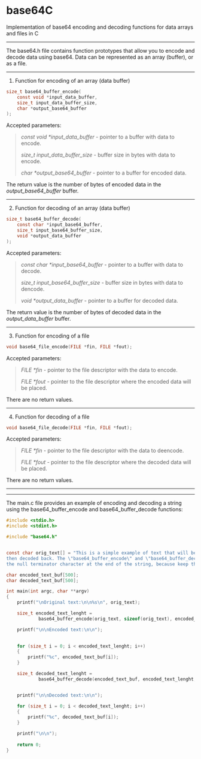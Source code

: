 # base64C
Implementation of base64 encoding and decoding functions for data arrays and files in C

___

The base64.h file contains function prototypes that allow you to encode and decode data using base64. Data can be represented as an array (buffer), or as a file.

___

1. Function for encoding of an array (data buffer)

```c
size_t base64_buffer_encode(
    const void *input_data_buffer,
    size_t input_data_buffer_size,
    char *output_base64_buffer
);
```
Accepted parameters:
>_const void *input_data_buffer_ - pointer to a buffer with data to encode.
>
>_size_t input_data_buffer_size_ - buffer size in bytes with data to encode.
>
>_char *output_base64_buffer_ - pointer to a buffer for encoded data.

The return value is the number of bytes of encoded data in the _output_base64_buffer_ buffer.


___

2. Function for decoding of an array (data buffer)

```c
size_t base64_buffer_decode(
    const char *input_base64_buffer,
    size_t input_base64_buffer_size,
    void *output_data_buffer
);
```
Accepted parameters:
>_const char *input_base64_buffer_ - pointer to a buffer with data to decode.
>
>_size_t input_base64_buffer_size_ - buffer size in bytes with data to dencode.
>
>_void *output_data_buffer_ - pointer to a buffer for decoded data.

The return value is the number of bytes of decoded data in the _output_data_buffer_ buffer.


___

3. Function for encoding of a file

```c
void base64_file_encode(FILE *fin, FILE *fout);
```
Accepted parameters:
>_FILE *fin_ - pointer to the file descriptor with the data to encode.
>
>_FILE *fout_ - pointer to the file descriptor where the encoded data will be placed.

There are no return values.

___

4. Function for decoding of a file

```c
void base64_file_decode(FILE *fin, FILE *fout);
```
Accepted parameters:
>_FILE *fin_ - pointer to the file descriptor with the data to deencode.
>
>_FILE *fout_ - pointer to the file descriptor where the decoded data will be placed.

There are no return values.

___
___
The main.c file provides an example of encoding and decoding a string using the base64_buffer_encode and base64_buffer_decode functions:

```c
#include <stdio.h>
#include <stdint.h>

#include "base64.h"


const char orig_text[] = "This is a simple example of text that will be encoded with base64 and \
then decoded back. The \"base64_buffer_encode\" and \"base64_buffer_decode\" functions do not set \
the null terminator character at the end of the string, because keep this in mind.";

char encoded_text_buf[500];
char decoded_text_buf[500];

int main(int argc, char **argv)
{
	printf("\nOriginal text:\n\n%s\n", orig_text);

	size_t encoded_text_lenght =
            base64_buffer_encode(orig_text, sizeof(orig_text), encoded_text_buf);

	printf("\n\nEncoded text:\n\n");
	

	for (size_t i = 0; i < encoded_text_lenght; i++)
	{
		printf("%c", encoded_text_buf[i]);
	}

	size_t decoded_text_lenght =
            base64_buffer_decode(encoded_text_buf, encoded_text_lenght, decoded_text_buf);


	printf("\n\nDecoded text:\n\n");

	for (size_t i = 0; i < decoded_text_lenght; i++)
	{
		printf("%c", decoded_text_buf[i]);
	}

	printf("\n\n");
	
	return 0;
}
```
